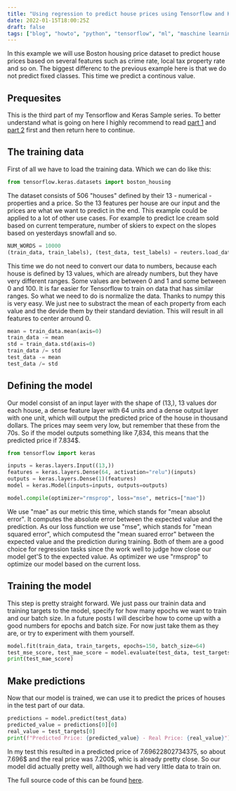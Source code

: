 ```yaml
---
title: "Using regression to predict house prices using Tensorflow and Keras"
date: 2022-01-15T18:00:25Z
draft: false
tags: ["blog", "howto", "python", "tensorflow", "ml", "maschine learning", "keras"]
---
```

In this example we will use Boston housing price dataset to predict house prices based on several features such as crime rate, local tax property rate and so on. The biggest differenc to the previous example here is that we do not predict fixed classes. This time we predict a continous value. 

## Prequesites
This is the third part of my Tensorflow and Keras Sample series. To better understand what is going on here I highly recommend to read [part 1](https://hautzenberger.at/posts/blog/2022-01-10_tensorflow_tutorial_001_binaray_classification/) and [part 2](https://hautzenberger.at/posts/blog/2022-01-13_tensorflow_tutorial_002_multiclass_classification_functional_api/) first and then return here to continue.

## The training data
First of all we have to load the training data. Which we can do like this:
```python
from tensorflow.keras.datasets import boston_housing
```

The dataset consists of 506 "houses"  defined by their 13 - numerical - properties and a price. So the 13 features per house are our input and the prices are what we want to predict in the end. This example could be applied to a lot of other use cases. For example to predict Ice cream sold based on current temperature, number of skiers to expect on the slopes based on yesterdays snowfall and so.
```python
NUM_WORDS = 10000
(train_data, train_labels), (test_data, test_labels) = reuters.load_data(num_words=NUM_WORDS)
```

This time we do not need to convert our data to numbers, because each house is defined by 13 values, which are already numbers, but they have very different ranges. Some values are between 0 and 1 and some between 0 and 100. It is far easier for Tensorflow to train on data that has  similar ranges. So what we need to do is normalize the data. Thanks to numpy this is very easy. We just nee to substract the mean of each property from each value and the devide them by their standard deviation. This will result in all features to center arround 0. 
```python
mean = train_data.mean(axis=0)
train_data -= mean
std = train_data.std(axis=0)
train_data /= std
test_data -= mean
test_data /= std
```

## Defining the model
Our model consist of an input layer with the shape of (13,), 13 values dor each house, a dense feature layer with 64 units and a dense output layer with one unit, which will output the predicted price of the house in thousand dollars. The prices may seem very low, but remember that these from the 70s. So if the model outputs something like 7,834, this means that the predicted price if 7.834$.
```python
from tensorflow import keras

inputs = keras.layers.Input((13,))
features = keras.layers.Dense(64, activation="relu")(inputs)
outputs = keras.layers.Dense(1)(features)
model = keras.Model(inputs=inputs, outputs=outputs)

model.compile(optimizer="rmsprop", loss="mse", metrics=["mae"])
```

We use "mae" as our metric this time, which stands for "mean absolut error". It computes the absolute error between the expected value and the prediction. As our loss function we use "mse", which stands for "mean squared error", which computesd the "mean suared error" between the expected value and the prediction during training. Both of them are a good choice for regression tasks since the work well to judge how close our model get'S to the expected value. As optimizer we use "rmsprop" to optimize our model based on the current loss.

## Training the model
This step is pretty straight forward. We just pass our trainin data and training targets to the model, specify for how many epochs we want to train and our batch size. In a future posts I will descirbe how to come up with a good numbers for epochs and batch size. For now just take them as they are, or try to experiment with them yourself.
```python
model.fit(train_data, train_targets, epochs=150, batch_size=64)
test_mse_score, test_mae_score = model.evaluate(test_data, test_targets)
print(test_mae_score)
```

## Make predictions
Now that our model is trained, we can use it to predict the prices of houses in the test part of our data.
```python
predictions = model.predict(test_data)
predicted_value = predictions[0][0]
real_value = test_targets[0]
print(f"Predicted Price: {predicted_value} - Real Price: {real_value}")
```

In my test this resulted in a predicted price of 7.69622802734375, so about 7.696$ and the real price was 7.200$, whic is already pretty close. So our model did actually pretty well, allthough we had very little data to train on.

The full source code of this can be found [here](https://github.com/salendron/tensorflow_examples/blob/main/003_regession_boston_housing_prices/main.py).


